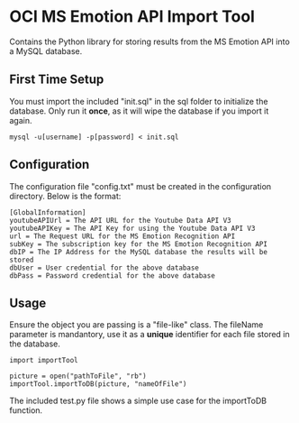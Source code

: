# OCI MS Emotion API Import Tool
Contains the Python library for storing results from the MS Emotion API into a MySQL database.

## First Time Setup

You must import the included "init.sql" in the sql folder to initialize the database.  Only run it **once**, as it will wipe the database if you import it again.

```
mysql -u[username] -p[password] < init.sql
```

## Configuration

The configuration file "config.txt" must be created in the configuration directory.  Below is the format:

```
[GlobalInformation]
youtubeAPIUrl = The API URL for the Youtube Data API V3
youtubeAPIKey = The API Key for using the Youtube Data API V3
url = The Request URL for the MS Emotion Recognition API
subKey = The subscription key for the MS Emotion Recognition API
dbIP = The IP Address for the MySQL database the results will be stored
dbUser = User credential for the above database
dbPass = Password credential for the above database
```

## Usage
Ensure the object you are passing is a "file-like" class.
The fileName parameter is mandantory, use it as a **unique** identifier for each file stored in the database.

```
import importTool

picture = open("pathToFile", "rb")
importTool.importToDB(picture, "nameOfFile")
```

The included test.py file shows a simple use case for the importToDB function.
